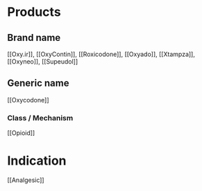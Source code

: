 # Products

## Brand name
[[Oxy.ir]], [[OxyContin]], [[Roxicodone]], [[Oxyado]], [[Xtampza]], [[Oxyneo]], [[Supeudol]]

## Generic name
[[Oxycodone]]

### Class / Mechanism
[[Opioid]]

# Indication
[[Analgesic]]